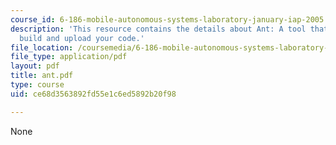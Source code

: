 ```yaml
---
course_id: 6-186-mobile-autonomous-systems-laboratory-january-iap-2005
description: 'This resource contains the details about Ant: A tool that can automatically
  build and upload your code.'
file_location: /coursemedia/6-186-mobile-autonomous-systems-laboratory-january-iap-2005/ce68d3563892fd55e1c6ed5892b20f98_ant.pdf
file_type: application/pdf
layout: pdf
title: ant.pdf
type: course
uid: ce68d3563892fd55e1c6ed5892b20f98

---
```

None